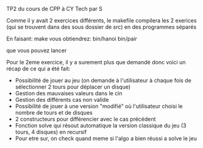 TP2 du cours de CPP à CY Tech par S

Comme il y avait 2 exercices différents, le makefile compilera les 2 exerices (qui se trouvent dans des sous dossier de src) en des programmes séparés

En faisant: make
vous obtiendrez:
bin/hanoi
bin/pair

que vous pouvez lancer

Pour le 2eme exercice, il y a surement plus que demandé donc voici un récap de ce qui a été fait:
- Possibilité de jouer au jeu (on demande à l'utilisateur à chaque fois de sélectionner 2 tours pour déplacer un disque)
 - Gestion des mauvaises valeurs dans le cin
 - Gestion des différents cas non valide
- Possibilité de jouer à une version "modifié" où l'utilisateur choisi le nombre de tours et de disques
 - 2 constructeurs pour différencier avec le cas précédent
- Fonction solve qui résout automatique la version classique du jeu (3 tours, 4 disques) en recursif
 - Pour etre sur, on check quand meme si l'algo a bien réussi a solve le jeu
